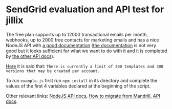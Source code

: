 # SendGrid evaluation and API test for jillix
The free plan supports up to 12000 transactional emails per month, webhooks, up
to 2000 free contacts for marketing emails and has a nice NodeJS API with [a
good documentation](https://github.com/sendgrid/sendgrid-nodejs) ([the
documentation](https://github.com/sendgrid/sendgrid-nodejs) is not very good but
it looks sufficient for what we want to do with it and it is completed by [the
other API docs](https://sendgrid.com/docs/API_Reference/index.html)).

[Here](https://sendgrid.com/docs/User_Guide/Transactional_Templates/create_edit.html)
it is said that: `There is currently a limit of 300 templates and 300 versions
that may be created per account.`

To run `example.js` first run `npm install` in its directory and complete the
values of the first 4 variables declared at the beginning of the script.

Other relevant links: [NodeJS API
docs](https://github.com/sendgrid/sendgrid-nodejs), [How to migrate from
Mandrill](https://sendgrid.com/blog/how-to-migrate-from-mandrill-to-sendgrid/),
[API docs](https://sendgrid.com/docs/API_Reference/index.html).
